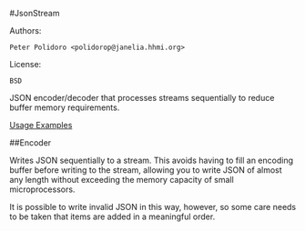 #JsonStream

Authors:

    Peter Polidoro <polidorop@janelia.hhmi.org>

License:

    BSD


JSON encoder/decoder that processes streams sequentially to reduce
buffer memory requirements.

[Usage Examples](./examples)

##Encoder

Writes JSON sequentially to a stream. This avoids having to fill an
encoding buffer before writing to the stream, allowing you to write
JSON of almost any length without exceeding the memory capacity of
small microprocessors.

It is possible to write invalid JSON in this way, however, so some
care needs to be taken that items are added in a meaningful order.

